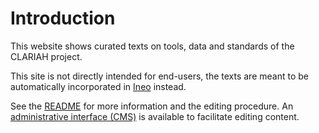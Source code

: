 # Introduction 

This website shows curated texts on tools, data and standards of the CLARIAH project.

This site is not directly intended for end-users, the texts are meant to be
automatically incorporated in [Ineo](https://ineo.tools) instead.

See the [README](https://github.com/CLARIAH/ineo-content) for more information
and the editing procedure. An [administrative interface (CMS)](admin/) is
available to facilitate editing content.
